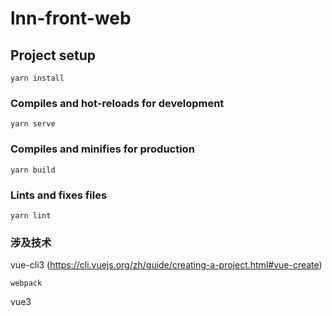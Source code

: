 # lnn-front-web

## Project setup
```
yarn install
```

### Compiles and hot-reloads for development
```
yarn serve
```

### Compiles and minifies for production
```
yarn build
```

### Lints and fixes files
```
yarn lint
```
### 涉及技术
vue-cli3
(https://cli.vuejs.org/zh/guide/creating-a-project.html#vue-create)
```
webpack
```
vue3
```

